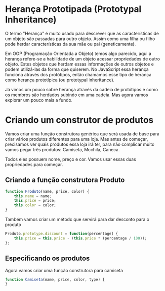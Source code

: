# Herança Prototipada (Prototypal Inheritance)

O termo "Herança" é muito usado para descrever que as características de um objeto são passadas para outro objeto. Assim como uma filha ou filho pode herdar características da sua mãe ou pai (geneticamente).

Em OOP (Programação Orientada a Objeto) temos algo parecido, aqui a herança refere-se a habilidade de um objeto acessar propriedades de outro objeto. Estes objetos que herdam essas informações de outros objetos e podem utilizá-las da forma que quiserem. No JavaScript essa herança funciona através dos protótipos, então chamamos esse tipo de herança como herança prototípica (ou prototypal inheritance).

Já vimos um pouco sobre herança através da cadeia de protótipos e como os membros são herdados subindo em uma cadeia. Mas agora vamos explorar um pouco mais a fundo.

# Criando um construtor de produtos

Vamos criar uma função construtora genérica que será usada de base para criar vários produtos diferentes para uma loja. Mas antes de começar, precisamos ver quais produtos essa loja irá ter, para não complicar muito vamos pegar três produtos: Camiseta, Mochila, Caneca.

Todos eles possuem nome, preço e cor. Vamos usar essas duas propriedades para começar.

## Criando a função construtora Produto

```js
function Produto(name, price, color) {
    this.name = name;
    this.price = price;
    this.color = color;
}
```

Também vamos criar um método que servirá para dar desconto para o produto

```js
Produto.prototype.discount = function(percentage) {
    this.price = this.price - (this.price * (percentage / 100));
};
```

## Especificando os produtos

Agora vamos criar uma função construtora para camiseta

```js
function Camiseta(name, price, color, type) {
}
```